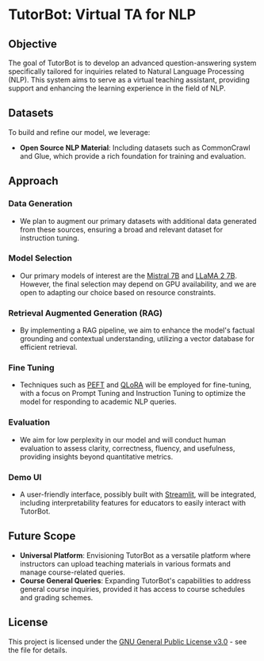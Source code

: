 # TutorBot: Virtual TA for NLP

## Objective

The goal of TutorBot is to develop an advanced question-answering system specifically tailored for inquiries related to Natural Language Processing (NLP). This system aims to serve as a virtual teaching assistant, providing support and enhancing the learning experience in the field of NLP.

## Datasets

To build and refine our model, we leverage:
- **Open Source NLP Material**: Including datasets such as CommonCrawl and Glue, which provide a rich foundation for training and evaluation.

## Approach

### Data Generation

- We plan to augment our primary datasets with additional data generated from these sources, ensuring a broad and relevant dataset for instruction tuning.

### Model Selection

- Our primary models of interest are the [Mistral 7B](https://mistral.ai/news/announcing-mistral-7b/) and [LLaMA 2 7B](https://llama.meta.com/llama2). However, the final selection may depend on GPU availability, and we are open to adapting our choice based on resource constraints.

### Retrieval Augmented Generation (RAG)

- By implementing a RAG pipeline, we aim to enhance the model's factual grounding and contextual understanding, utilizing a vector database for efficient retrieval.

### Fine Tuning

- Techniques such as [PEFT](https://github.com/huggingface/peft) and [QLoRA](https://github.com/artidoro/qlora) will be employed for fine-tuning, with a focus on Prompt Tuning and Instruction Tuning to optimize the model for responding to academic NLP queries.

### Evaluation

- We aim for low perplexity in our model and will conduct human evaluation to assess clarity, correctness, fluency, and usefulness, providing insights beyond quantitative metrics.

### Demo UI

- A user-friendly interface, possibly built with [Streamlit](https://streamlit.io/), will be integrated, including interpretability features for educators to easily interact with TutorBot.

## Future Scope

- **Universal Platform**: Envisioning TutorBot as a versatile platform where instructors can upload teaching materials in various formats and manage course-related queries.
- **Course General Queries**: Expanding TutorBot's capabilities to address general course inquiries, provided it has access to course schedules and grading schemes.

## License

This project is licensed under the [GNU General Public License v3.0](LICENSE.md) - see the file for details.
